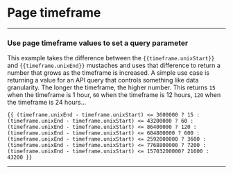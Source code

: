 # Page timeframe

---

### Use page timeframe values to set a query parameter
This example takes the difference between the `{{timeframe.unixStart}}` and `{{timeframe.unixEnd}}` mustaches and uses that difference to return a number that grows as the timeframe is increased. A simple use case is returning a value for an API query that controls something like data granularity. The longer the timeframe, the higher number. This returns `15` when the timeframe is 1 hour, `60` when the timeframe is 12 hours, `120` when the timeframe is 24 hours...

`{{ (timeframe.unixEnd - timeframe.unixStart) <= 3600000 ? 15 : (timeframe.unixEnd - timeframe.unixStart) <= 43200000 ? 60 : (timeframe.unixEnd - timeframe.unixStart) <= 86400000 ? 120 : (timeframe.unixEnd - timeframe.unixStart) <= 604800000 ? 600 : (timeframe.unixEnd - timeframe.unixStart) <= 2592000000 ? 3600 : (timeframe.unixEnd - timeframe.unixStart) <= 7768800000 ? 7200 : (timeframe.unixEnd - timeframe.unixStart) <= 15703200000? 21600 : 43200 }}`

---